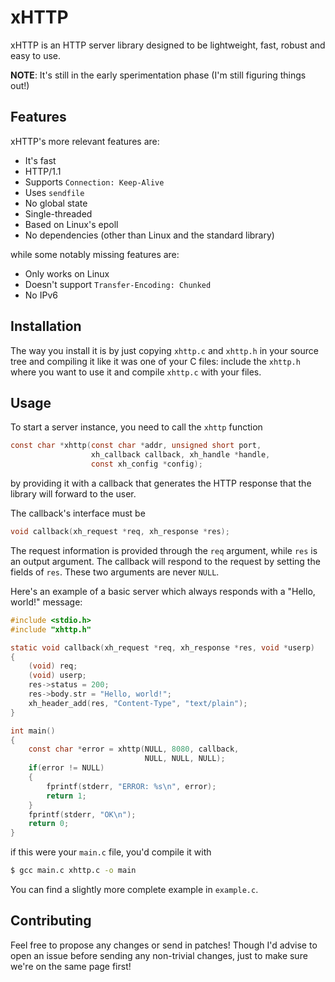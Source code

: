 # xHTTP
xHTTP is an HTTP server library designed to be lightweight, fast, robust and easy to use. 

**NOTE**: It's still in the early sperimentation phase (I'm still figuring things out!)

## Features
xHTTP's more relevant features are:
- It's fast
- HTTP/1.1
- Supports `Connection: Keep-Alive`
- Uses `sendfile`
- No global state
- Single-threaded
- Based on Linux's epoll
- No dependencies (other than Linux and the standard library)

while some notably missing features are:
- Only works on Linux
- Doesn't support `Transfer-Encoding: Chunked`
- No IPv6

## Installation
The way you install it is by just copying `xhttp.c` and `xhttp.h` in your source tree and compiling it like it was one of your C files: include the `xhttp.h` where you want to use it and compile `xhttp.c` with your files.

## Usage
To start a server instance, you need to call the `xhttp` function
```c
const char *xhttp(const char *addr, unsigned short port, 
                  xh_callback callback, xh_handle *handle, 
                  const xh_config *config);
```
by providing it with a callback that generates the HTTP response that the library will forward to the user.

The callback's interface must be
```c
void callback(xh_request *req, xh_response *res);
```
The request information is provided through the `req` argument, while `res` is an output argument. The callback will respond to the request by setting the fields of `res`. These two arguments are never `NULL`.

Here's an example of a basic server which always responds with a "Hello, world!" message:

```c
#include <stdio.h>
#include "xhttp.h"

static void callback(xh_request *req, xh_response *res, void *userp)
{
    (void) req;
    (void) userp;
    res->status = 200;
    res->body.str = "Hello, world!";
    xh_header_add(res, "Content-Type", "text/plain");
}

int main()
{
    const char *error = xhttp(NULL, 8080, callback, 
                              NULL, NULL, NULL);
    if(error != NULL)
    {
        fprintf(stderr, "ERROR: %s\n", error);
        return 1;
    }
    fprintf(stderr, "OK\n");
    return 0;
}

```

if this were your `main.c` file, you'd compile it with
```sh
$ gcc main.c xhttp.c -o main
```

You can find a slightly more complete example in `example.c`.

## Contributing
Feel free to propose any changes or send in patches! Though I'd advise to open an issue before sending any non-trivial changes, just to make sure we're on the same page first!